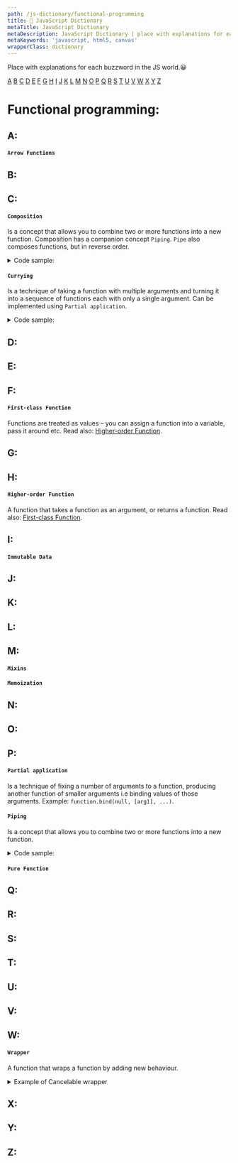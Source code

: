 ```yaml
---
path: /js-dictionary/functional-programming
title: 📙 JavaScript Dictionary
metaTitle: JavaScript Dictionary
metaDescription: JavaScript Dictionary | place with explanations for each buzzword in the JS world
metaKeywords: 'javascript, html5, canvas'
wrapperClass: dictionary
---
```


Place with explanations for each buzzword in the JS world.😀

[A](#a) [B](#b) [C](#c) [D](#d) [E](#e) [F](#f) [G](#g) [H](#h) [I](#i) [J](#j) [K](#k) [L](#l) [M](#m) [N](#n) [O](#o) [P](#p) [Q](#q) [R](#r) [S](#s) [T](#t) [U](#u) [V](#v) [W](#w) [X](#x) [Y](#y) [Z](#z)

# Functional programming:

## A:

#### ```Arrow Functions```

## B:

## C:

#### ```Composition```

Is a concept that allows you to combine two or more functions into a new function. Composition has a companion concept ```Piping```. ```Pipe``` also composes functions, but in reverse order.

<details>
  <summary>Code sample:</summary>

```js
const compose = (...fns) => (x) => fns.reduceRight((x, fn) => fn(x), x)

// Usage
const upperFirst = word => word.charAt(0).toUpperCase() + word.slice(1)
const upperCapital = s => s.split(' ').map(upperFirst).join(' ')
const lower = s => s.toLowerCase()

const capitalize = compose(upperCapital, lower)

const s = 'FOO BAR'
capitalize(s) // Foo Bar
```
</details>


#### ```Currying```

Is a technique of taking a function with multiple arguments and turning it into a sequence of functions each with only a single argument. Can be implemented using ```Partial application```.

<details>
  <summary>Code sample:</summary>

```js
const curry = fn => (...args) => {
  if (fn.length > args.length) {
    const f = fn.bind(null, ...args)
    return curry(f)
  } else {
    return fn(...args)
  }
}
```  
</details>


## D:

## E:

## F:

#### ```First-class Function```

Functions are treated as values – you can assign a function into a variable, pass it around etc. Read also: [Higher-order Function](#higher-order-function).

## G:

## H:

#### ```Higher-order Function```

A function that takes a function as an argument, or returns a function. Read also: [First-class Function](#first-class-function).

## I:

#### ```Immutable Data```

## J:

## K:

## L:

## M:

#### ```Mixins```

#### ```Memoization```

## N:

## O:

## P:

#### ```Partial application```

Is a technique of fixing a number of arguments to a function, producing another function of smaller arguments i.e binding values of those arguments. Example: ```function.bind(null, [arg1], ...)```.

#### ```Piping```

Is a concept that allows you to combine two or more functions into a new function.

<details>
  <summary>Code sample:</summary>

```js
const pipe = (...fns) => (x) => fns.reduce((x, fn) => fn(x), x)

// Usage
const upperFirst = word => word.charAt(0).toUpperCase() + word.slice(1)
const upperCapital = s => s.split(' ').map(upperFirst).join(' ')
const lower = s => s.toLowerCase()

const capitalize = pipe(lower, upperCapital)

const s = 'FOO BAR'
capitalize(s) // Foo Bar
```
</details>

#### ```Pure Function```

## Q:

## R:

## S:

## T:

## U:

## V:

## W:

#### ```Wrapper```

A function that wraps a function by adding new behaviour.
<details>
  <summary>Example of Cancelable wrapper</summary>

```js
const cancelable = fn => {
  const wrapper = (...args) => {
    if (fn) return fn(...args);
  }
  wrapper.cancel = () => fn = null
  return wrapper
}

// ...
const f = cancelable(fn);

f() // called
f.cancel()
f() // ignored
```
</details>

## X:
## Y:
## Z: